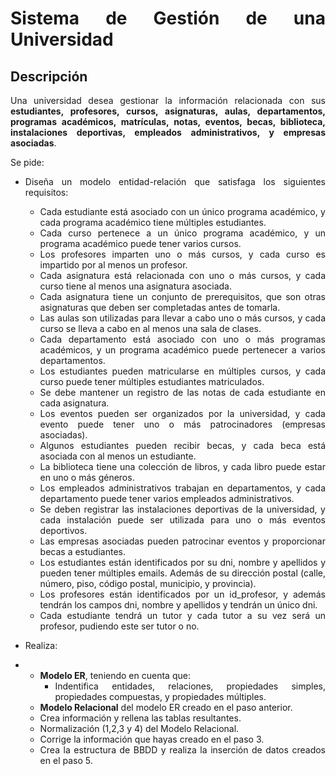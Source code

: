 <div align="justify">

# Sistema de Gestión de una Universidad

## Descripción

Una universidad desea gestionar la información relacionada con sus __estudiantes, profesores, cursos, asignaturas, aulas, departamentos, programas académicos, matrículas, notas, eventos, becas, biblioteca, instalaciones deportivas, empleados administrativos, y empresas asociadas__.

Se pide:

 - Diseña un modelo entidad-relación que satisfaga los siguientes requisitos:
   - Cada estudiante está asociado con un único programa académico, y cada programa académico tiene múltiples estudiantes.
   - Cada curso pertenece a un único programa académico, y un programa académico puede tener varios cursos.
   - Los profesores imparten uno o más cursos, y cada curso es impartido por al menos un profesor.
   - Cada asignatura está relacionada con uno o más cursos, y cada curso tiene al menos una asignatura asociada.
   - Cada asignatura tiene un conjunto de prerequisitos, que son otras asignaturas que deben ser completadas antes de tomarla.
   - Las aulas son utilizadas para llevar a cabo uno o más cursos, y cada curso se lleva a cabo en al menos una sala de clases.
   - Cada departamento está asociado con uno o más programas académicos, y un programa académico puede pertenecer a varios departamentos.
   - Los estudiantes pueden matricularse en múltiples cursos, y cada curso puede tener múltiples estudiantes matriculados.
   - Se debe mantener un registro de las notas de cada estudiante en cada asignatura.
   - Los eventos pueden ser organizados por la universidad, y cada evento puede tener uno o más patrocinadores (empresas asociadas).
   - Algunos estudiantes pueden recibir becas, y cada beca está asociada con al menos un estudiante.
   - La biblioteca tiene una colección de libros, y cada libro puede estar en uno o más géneros.
   - Los empleados administrativos trabajan en departamentos, y cada departamento puede tener varios empleados administrativos.
   - Se deben registrar las instalaciones deportivas de la universidad, y cada instalación puede ser utilizada para uno o más eventos deportivos.
   - Las empresas asociadas pueden patrocinar eventos y proporcionar becas a estudiantes.
   - Los estudiantes están identificados por su dni, nombre y apellidos y pueden tener múltiples emails. Además de su dirección postal (calle, número, piso, código postal, municipio, y provincia).
   - Los profesores están identificados por un id_profesor, y además tendrán los campos dni, nombre y apellidos y tendrán un único dni.
   - Cada estudiante tendrá un tutor y cada tutor a su vez será un profesor, pudiendo este ser tutor o no.

- Realiza:
- 
  - __Modelo ER__, teniendo en cuenta que: 
      - Indentifica entidades, relaciones, propiedades simples, propiedades compuestas, y propiedades múltiples.
  - __Modelo Relacional__ del modelo ER creado en el paso anterior.
  - Crea información y rellena las tablas resultantes.
  - Normalización (1,2,3 y 4) del Modelo Relacional.
  - Corrige la información que hayas creado en el paso 3.
  - Crea la estructura de BBDD y realiza la inserción de datos creados en el paso 5.
  
</div>